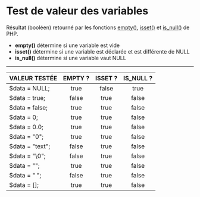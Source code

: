 # Test de valeur des variables

Résultat (booléen) retourné par les fonctions [empty()](https://www.php.net/manual/fr/function.empty.php), [isset()](https://www.php.net/manual/fr/function.isset.php) et [is_null()](https://www.php.net/manual/fr/function.is-null.php) de PHP.

+ **empty()** détermine si une variable est vide
+ **isset()** détermine si une variable est déclarée et est différente de NULL
+ **is_null()** détermine si une variable vaut NULL

---

|VALEUR TESTÉE|EMPTY ?|ISSET ?|IS_NULL ?|
|:--|:--:|:--:|:--:|
|$data = NULL;|true|false|true|
|$data = true;|false|true|false|
|$data = false;|true|true|false|
|$data = 0;|true|true|false|
|$data = 0.0;|true|true|false|
|$data = "0";|true|true|false|
|$data = "text";|false|true|false|
|$data = "\0";|false|true|false|
|$data = "";|true|true|false|
|$data = " ";|false|true|false|
|$data = [];|true|true|false|
